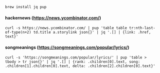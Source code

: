 
```
brew install jq pup
```

#### hackernews (https://news.ycombinator.com/)
```
curl -s https://news.ycombinator.com/ | pup 'table table tr:nth-last-of-type(n+2) td.title a.storylink json{}' | jq '.[] | {link: .href, text}'
```

#### songmeanings (https://songmeanings.com/popular/lyrics/)
```
curl -s 'https://songmeanings.com/popular/lyrics/' | pup 'table > tbody > tr json{}' | jq '.[] | {rank: .children[0].text, song: .children[1].children[0].text, delta: .children[2].children[0].text}'
```
